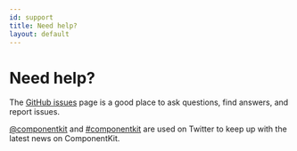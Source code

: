 ```yaml
---
id: support
title: Need help?
layout: default
---
```


# Need help?

The [GitHub issues](https://github.com/facebook/componentkit/issues) page is a good place to ask questions, find answers, and report issues.

[@componentkit](https://twitter.com/componentkit) and [#componentkit](https://twitter.com/search?q=%23componentkit) are used on Twitter to keep up with the latest news on ComponentKit.

<div><a class="twitter-timeline" data-dnt="true" data-chrome="nofooter noheader transparent" href="https://twitter.com/search?q=%23componentkit" data-widget-id="533713158771183616"></a></div>

